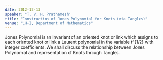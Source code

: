 ```yaml
---
date: 2012-12-13
speaker: "T. V. H. Prathamesh"
title: "Construction of Jones Polynomial for Knots (via Tangles)"
venue: "LH-I, Department of Mathematics"
---
```

Jones Polynomial is an invariant of an oriented knot or link
which assigns to each oriented knot or link a Laurent polynomial in the
variable t^{1/2} with integer coefficients. We shall discuss the
relationship between Jones Polynomial and representation of Knots through
Tangles.
